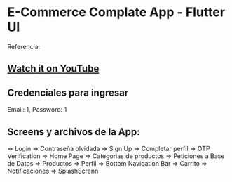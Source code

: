 # E-Commerce Complate App - Flutter UI
Referencia:
## [Watch it on YouTube](https://youtube.com/playlist?list=PLxUBb2A_UUy8OlaNZpS2mfL8xpHcnd_Af)

## Credenciales para ingresar 
Email: 1, Password: 1

## Screens y archivos de la App:
=> Login
=> Contraseña olvidada
=> Sign Up
=> Completar perfil
=> OTP Verification
=> Home Page
=> Categorias de productos
=> Peticiones a Base de Datos
=> Productos
=> Perfil
=> Bottom Navigation Bar 
=> Carrito
=> Notificaciones
=> SplashScrenn